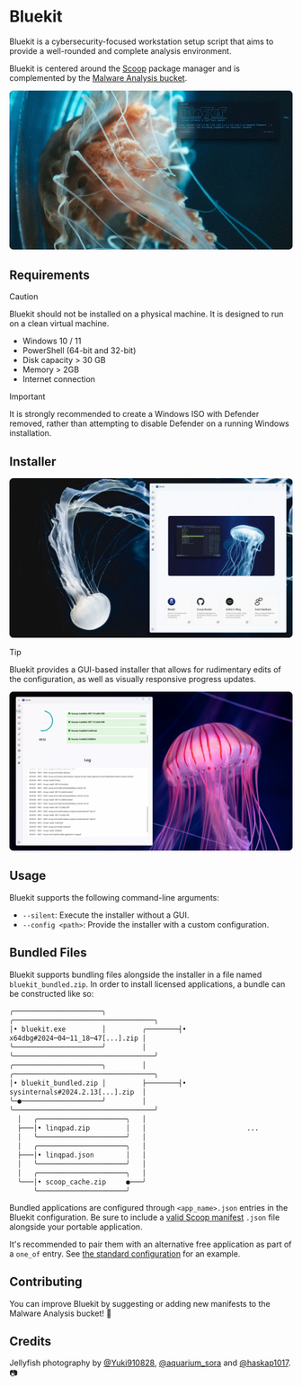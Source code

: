 # Bluekit

Bluekit is a cybersecurity-focused workstation setup script that aims to provide a well-rounded and complete analysis environment. 

Bluekit is centered around the [Scoop](https://scoop.sh/) package manager and is complemented by the [Malware Analysis bucket](https://github.com/Donaldduck8/malware-analysis-bucket).

<p align="center">
  <img src="img/hero_2.webp" alt="Bluekit Hero">
</p>

## Requirements

> [!CAUTION]
> Bluekit should not be installed on a physical machine. It is designed to run on a clean virtual machine.

* Windows 10 / 11
* PowerShell (64-bit and 32-bit)
* Disk capacity > 30 GB
* Memory > 2GB
* Internet connection

> [!IMPORTANT]
> It is strongly recommended to create a Windows ISO with Defender removed, rather than attempting to disable Defender on a running Windows installation.

## Installer

<p align="center">
  <img src="img/installer_1.webp" alt="Bluekit Installer 1">
</p>

> [!TIP]
> Bluekit provides a GUI-based installer that allows for rudimentary edits of the configuration, as well as visually responsive progress updates.

<p align="center">
  <img src="img/installer_2.webp" alt="Bluekit Installer 2">
</p>

## Usage

Bluekit supports the following command-line arguments:

- `--silent`: Execute the installer without a GUI.
- `--config <path>`: Provide the installer with a custom configuration.

## Bundled Files

Bluekit supports bundling files alongside the installer in a file named `bluekit_bundled.zip`. In order to install licensed applications, a bundle can be constructed like so:

```
╭──────────────────────╮                  ╭───────────────────────────────────╮
│• bluekit.exe         │         ╭────────┤• x64dbg#2024─04─11_18─47[...].zip │
╰──────────────────────╯         │        ╰───────────────────────────────────╯
╭──────────────────────╮         │        ╭───────────────────────────────────╮
│• bluekit_bundled.zip │         ├────────┤• sysinternals#2024.2.13[...].zip  │
╰─●────────────────────╯         │        ╰───────────────────────────────────╯
  │   ╭──────────────────────╮   │                                             
  ├───│• linqpad.zip         │   │                         ...                 
  │   ╰──────────────────────╯   │                                             
  │   ╭──────────────────────╮   │                                             
  ├───│• linqpad.json        │   │                                             
  │   ╰──────────────────────╯   │                                             
  │   ╭──────────────────────╮   │                                             
  ╰───│• scoop_cache.zip     ●───╯                                             
      ╰──────────────────────╯                                                 
```

Bundled applications are configured through `<app_name>.json` entries in the Bluekit configuration. Be sure to include a [valid Scoop manifest](https://github.com/Donaldduck8/malware-analysis-bucket/blob/master/bucket/malcat.json) `.json` file alongside your portable application.

It's recommended to pair them with an alternative free application as part of a `one_of` entry. See [the standard configuration](https://github.com/Donaldduck8/malware-analysis-setup-gui/blob/961456f40d03351d38e3b25f80b9d7f110149d51/data.py#L76) for an example.


## Contributing

You can improve Bluekit by suggesting or adding new manifests to the Malware Analysis bucket! 💙

## Credits

Jellyfish photography by [@Yuki910828](https://twitter.com/Yuki910828), [@aquarium_sora](https://twitter.com/aquarium_sora) and [@haskap1017](https://twitter.com/haskap1017). 📷
